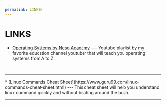 ```yaml
---
permalink: LINKS/
---
```


# LINKS

* [Operating Systems by Neso Academy](https://youtu.be/vBURTt97EkA?si=wqKgvQBHupDdGsMp) --- 
Youtube playlist by my favorite education channel youtuber that will teach you operating systems from A to Z.
<br>
<hr>
* [Linux Commands Cheat Sheet](https://www.guru99.com/linux-commands-cheat-sheet.html) --- 
This cheat sheet will help you understand linux command quickly and without beating around the bush.
<br>
<hr>

